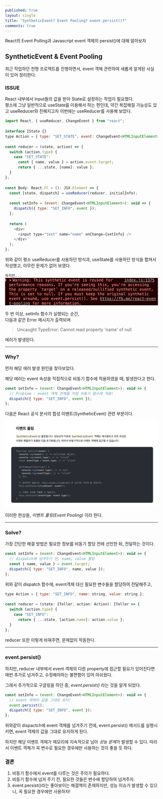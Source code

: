 ```yaml
---
published: true
layout: single
title: "SyntheticEvent? Event Pooling? event.persist()?"
comments: true
---
```


React의 Event Polling과 Javascript event 객체의 persist()에 대해 알아보자

## SyntheticEvent & Event Pooling

최근 작업하던 천명 프로젝트를 진행하면서, event 객체 관련하여 새롭게 알게된 사실이 있어 정리한다.

### ISSUE

React 내부에서 Input들의 값을 받아 State로 설정하는 작업이 필요했다. <br>
평소에 그냥 일반적으로 useState를 이용해서 하는 편인데, 약간 복잡해질 가능성도 있고 useReducer와 친해지고자 이번에는 useReducer를 사용해 보았다.

```javascript
import React, { useReducer, ChangeEvent } from "react";

interface IState {}
type Action = { type: "SET_STATE", event: ChangeEvent<HTMLInputElement> };

const reducer = (state, action) => {
  switch (action.type) {
    case "SET_STATE":
      const { name, value } = action.event.target;
      return { ...state, [name]: value };
  }
};

const Body: React.FC = (): JSX.Element => {
  const [state, dispatch] = useReducer(reducer, initialInfo);

  const setInfo = (event: ChangeEvent<HTMLInputElement>): void => {
    dispatch({ type: "SET_INFO", event });
  };

  return (
    <div>
      <input type="text" name="name" onChange={setInfo} />
    </div>
  );
};
```

위와 같이 평소 useReducer를 사용하던 방식과, useState를 사용하던 방식을 합쳐서 작성했고, 아무런 문제가 없어 보였다.

`하지만...`
![Error](https://raw.githubusercontent.com/gyeol1212/gyeol1212.github.io/master/_posts/assets/1106error.png)

두 번 이상, setInfo 함수가 실행되는 순간, <br>
다음과 같은 Error 메시지가 출력되며

> Uncaught TypeError: Cannot read property 'name' of null

에러가 발생된다.

---

### Why?

먼저 해당 에러 발생 원인을 찾아보았다. <br>

해당 에러는 event 속성을 직접적으로 비동기 함수에 적용하였을 때, 발생한다고 한다.

```javascript
const setInfo = (event: ChangeEvent<HTMLInputElement>): void => {
  // Problem : event 객체 전체를 직접 비동기 함수에 적용!
  dispatch({ type: "SET_INFO", event });
};
```

다음은 React 공식 문서의 합성 이벤트(SyntheticEvent) 관련 부분이다.

![eventPooling](https://raw.githubusercontent.com/gyeol1212/gyeol1212.github.io/master/_posts/assets/eventPooling.png)

이러한 현상을, _이벤트 풀링(Event Pooling)_ 이라 한다.

---

### Solve?

가장 간단한 해결 방법은 필요한 정보를 비동기 할당 전에 선언한 뒤, 전달하는 것이다.

```javascript
const setInfo = (event: ChangeEvent<HTMLInputElement>): void => {
  // dispatch에 넘겨주기 전, name, value 할당
  const { name, value } = event.target;
  dispatch({ type: "SET_INFO", name, value });
};
```

위와 같이 dispatch 함수에, event객체 대신 필요한 변수들을 할당하여 전달해주고,

```javascript
type Action = { type: "SET_INFO", name: string, value: string };

const reducer = (state: ITeller, action: Action): ITeller => {
  switch (action.type) {
    case "SET_INFO":
      return { ...state, [action.name]: action.value };
  }
};
```

reducer 또한 이렇게 바꿔주면, 문제없이 작동한다.

---

### event.persist()

하지만, reducer 내부에서 event 객체의 다른 property에 접근할 필요가 있어진다면 매번 추가로 넘겨주고, 수정해야하는 불편함이 있어 아쉬웠다.

그래서 추가적으로 구글링을 하던 중, _event.persist()_ 라는 것을 알게 되었다.

```javascript
const setInfo = (event: ChangeEvent<HTMLInputElement>): void => {
  // event 객체의 값을 그대로 유지!
  event.persist();
  dispatch({ type: "SET_INFO", event });
};
```

위와같이 dispactch에 event 객체를 넘겨주기 전에, event.persist() 메서드를 실행시키면, event 객체의 값을 그대로 유지하게 된다.

하지만 해당 이벤트 객체가 메모리에 지속적으로 남아 *성능 문제*가 발생할 수 있다. 따라서 이벤트 객체가 꼭 변수로 필요한 경우에만 사용하는 것이 좋을 듯 하다.

### 결론

1. 비동기 함수에서 event를 다루는 것은 주의가 필요하다.
2. 비동기 함수에 넘겨 주기 전, 필요한 것들은 변수에 할당하여 넘겨주자.
3. event.persist()라는 좋아보이는 해결책이 존재하지만, 성능 이슈가 발생할 수 있으니, 꼭 필요한 경우에만 사용하자!
